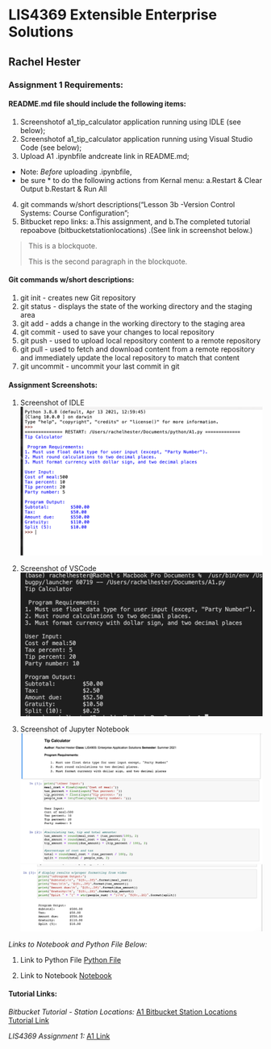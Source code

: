 
# LIS4369 Extensible Enterprise Solutions

## Rachel Hester

### Assignment 1 Requirements:


#### README.md file should include the following items:

1. Screenshotof a1_tip_calculator application running using IDLE (see below);
2. Screenshotof a1_tip_calculator application running using Visual Studio Code (see below);
3. Upload A1 .ipynbfile andcreate link in README.md;
* Note: *Before* uploading .ipynbfile, 
* be sure * to do the following actions from Kernal menu: 
    a.Restart & Clear Output
    b.Restart & Run All  
4. git commands w/short descriptions(“Lesson 3b -Version Control Systems: Course Configuration”;
5. Bitbucket repo links: a.This assignment, and 
    b.The completed tutorial repoabove (bitbucketstationlocations) .(See link in screenshot below.)
    
> This is a blockquote.
> 
> This is the second paragraph in the blockquote.
>
#### Git commands w/short descriptions:

1. git init - creates new Git repository
2. git status - displays the state of the working directory and the staging area
3. git add - adds a change in the working directory to the staging area
4. git commit - used to save your changes to local repository
5. git push - used to upload local repository content to a remote repository
6. git pull - used to fetch and download content from a remote repository and immediately update the local repository to match that content
7. git uncommit - uncommit your last commit in git 

#### Assignment Screenshots:

1. Screenshot of IDLE                                  
![IDLE Screenshot](img/A1_IDLE.png) 

2. Screenshot of VSCode
![VSCode Screenshot](img/VSCode_A1.png)

3. Screenshot of Jupyter Notebook
![Jupyter Notebook Part 1](img/Jupyter_Notebook_1.png)
![Jupyter Notebook Part 2](img/Jupyter_Notebook_2.png)


*Links to Notebook and Python File Below:* 

1. Link to Python File
[Python File](docs/A1.py "A1 Python File")

2. Link to Notebook
[Notebook](docs/A1.ipynb "A1 Jupyter Notebook")



#### Tutorial Links:

*Bitbucket Tutorial - Station Locations:*
[A1 Bitbucket Station Locations Tutorial Link](https://bitbucket.org/rah18b/bitbucketstationlocations/src/master/ "Bitbucket Station Locations")

*LIS4369 Assignment 1:*
[A1 Link](https://bitbucket.org/rah18b/lis4369/src/master/ "LIS4369 - Assignment 1")

